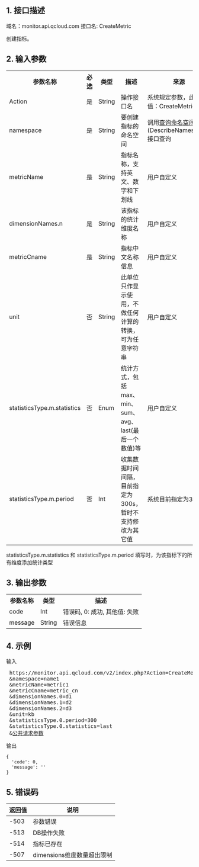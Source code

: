 ## 1. 接口描述
 
域名：monitor.api.qcloud.com
接口名: CreateMetric

创建指标。

 

## 2. 输入参数
 
<table class="t"><tbody><tr>
<th><b>参数名称</b></th>
<th><b>必选</b></th>
<th><b>类型</b></th>
<th><b>描述</b></th>
<th><b>来源</b></th>
<tr>
<td> Action
<td> 是
<td> String
<td>操作接口名
<td>系统规定参数，此处取值：CreateMetric
<tr>
<td> namespace
<td>是
<td> String
<td> 要创建指标的命名空间
<td> 	调用<a href="/doc/api/255/查询伸缩组列表" title="查询命名空间">查询命名空间</a>(DescribeNamespace)接口查询
<tr>
<td> metricName
<td>是
<td> String
<td> 指标名称，支持英文、数字和下划线
<td>用户自定义
<tr>
<td>  dimensionNames.n
<td>是
<td> String
<td> 该指标的统计维度名称
<td>用户自定义
<tr>
<td> metricCname
<td>是
<td> String
<td> 指标中文名称信息
<td>用户自定义
<tr>
<td> unit
<td>否
<td> String
<td> 此单位只作显示使用，不做任何计算的转换，可为任意字符串
<td>用户自定义
<tr>
<td> statisticsType.m.statistics
<td>否
<td> Enum
<td> 统计方式，包括max、min、sum、avg、last(最后一个数值)等
<td>用户自定义
<tr>
<td> statisticsType.m.period
<td>否
<td> Int
<td> 收集数据时间间隔，目前指定为300s，暂时不支持修改为其它值
<td>系统目前指定为300s
</tbody></table>

statisticsType.m.statistics 和  statisticsType.m.period 填写时，为该指标下的所有维度添加统计类型



## 3. 输出参数
 
<table class="t"><tbody><tr>
<th><b>参数名称</b></th>
<th><b>类型</b></th>
<th><b>描述</b></th>
<tr>
<td> code
<td> Int
<td> 错误码, 0: 成功, 其他值: 失败
<tr>
<td> message
<td> String
<td> 错误信息
</tbody></table>

## 4. 示例
 
输入

<pre>
 https://monitor.api.qcloud.com/v2/index.php?Action=CreateMetric
 &namespace=name1
 &metricName=metric1
 &metricCname=metric_cn
 &dimensionNames.0=d1
 &dimensionNames.1=d2
 &dimensionNames.2=d3
 &unit=kb
 &statisticsType.0.period=300
 &statisticsType.0.statistics=last
 &<a href="https://www.qcloud.com/doc/api/229/6976">公共请求参数</a>
</pre>

输出
```
{
  'code': 0,
  'message': ''
}
```

## 5. 错误码

| 返回值 | 说明 |
|---------|---------|
| -503 | 参数错误 | 
|-513 | DB操作失败 | 
|-514 | 指标已存在 | 
|-507 | dimensions维度数量超出限制 | 